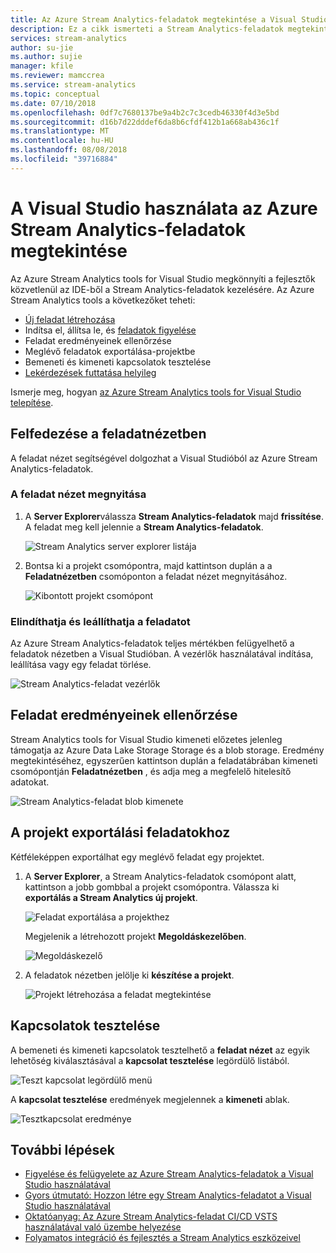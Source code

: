 ```yaml
---
title: Az Azure Stream Analytics-feladatok megtekintése a Visual Studióban
description: Ez a cikk ismerteti a Stream Analytics-feladatok megtekintése a Visual Studióban.
services: stream-analytics
author: su-jie
ms.author: sujie
manager: kfile
ms.reviewer: mamccrea
ms.service: stream-analytics
ms.topic: conceptual
ms.date: 07/10/2018
ms.openlocfilehash: 0df7c7680137be9a4b2c7c3cedb46330f4d3e5bd
ms.sourcegitcommit: d16b7d22dddef6da8b6cfdf412b1a668ab436c1f
ms.translationtype: MT
ms.contentlocale: hu-HU
ms.lasthandoff: 08/08/2018
ms.locfileid: "39716884"
---
```

# <a name="use-visual-studio-to-view-azure-stream-analytics-jobs"></a>A Visual Studio használata az Azure Stream Analytics-feladatok megtekintése

Az Azure Stream Analytics tools for Visual Studio megkönnyíti a fejlesztők közvetlenül az IDE-ből a Stream Analytics-feladatok kezelésére. Az Azure Stream Analytics tools a következőket teheti:
- [Új feladat létrehozása](stream-analytics-quick-create-vs.md)
- Indítsa el, állítsa le, és [feladatok figyelése](stream-analytics-monitor-jobs-use-vs.md)
- Feladat eredményeinek ellenőrzése
- Meglévő feladatok exportálása-projektbe
- Bemeneti és kimeneti kapcsolatok tesztelése
- [Lekérdezések futtatása helyileg](stream-analytics-vs-tools-local-run.md)

Ismerje meg, hogyan [az Azure Stream Analytics tools for Visual Studio telepítése](stream-analytics-tools-for-visual-studio-install.md).

## <a name="explore-the-job-view"></a>Felfedezése a feladatnézetben

A feladat nézet segítségével dolgozhat a Visual Studióból az Azure Stream Analytics-feladatok.

### <a name="open-the-job-view"></a>A feladat nézet megnyitása

1. A **Server Explorer**válassza **Stream Analytics-feladatok** majd **frissítése**. A feladat meg kell jelennie a **Stream Analytics-feladatok**.

    ![Stream Analytics server explorer listája](./media/stream-analytics-vs-tools/stream-analytics-tools-for-vs-list-jobs-01.png)



2. Bontsa ki a projekt csomópontra, majd kattintson duplán a a **Feladatnézetben** csomóponton a feladat nézet megnyitásához.
    
   ![Kibontott projekt csomópont](./media/stream-analytics-vs-tools/stream-analytics-tools-for-vs-job-view-01.png)

### <a name="start-and-stop-jobs"></a>Elindíthatja és leállíthatja a feladatot

Az Azure Stream Analytics-feladatok teljes mértékben felügyelhető a feladatok nézetben a Visual Studióban. A vezérlők használatával indítása, leállítása vagy egy feladat törlése.
    
   ![Stream Analytics-feladat vezérlők](./media/stream-analytics-vs-tools/azure-stream-analytics-job-view-controls.png)


## <a name="check-job-results"></a>Feladat eredményeinek ellenőrzése

Stream Analytics tools for Visual Studio kimeneti előzetes jelenleg támogatja az Azure Data Lake Storage Storage és a blob storage. Eredmény megtekintéséhez, egyszerűen kattintson duplán a feladatábrában kimeneti csomópontján **Feladatnézetben** , és adja meg a megfelelő hitelesítő adatokat.

   ![Stream Analytics-feladat blob kimenete](./media/stream-analytics-vs-tools/stream-analytics-blob-preview.png)


## <a name="export-jobs-to-a-project"></a>A projekt exportálási feladatokhoz

Kétféleképpen exportálhat egy meglévő feladat egy projektet.

1. A **Server Explorer**, a Stream Analytics-feladatok csomópont alatt, kattintson a jobb gombbal a projekt csomópontra. Válassza ki **exportálás a Stream Analytics új projekt**.
    
   ![Feladat exportálása a projekthez](./media/stream-analytics-vs-tools/stream-analytics-tools-for-vs-export-job-01.png)
    
    Megjelenik a létrehozott projekt **Megoldáskezelőben**.
    
   ![Megoldáskezelő](./media/stream-analytics-vs-tools/stream-analytics-tools-for-vs-export-job-02.png)

2. A feladatok nézetben jelölje ki **készítése a projekt**.
    
   ![Projekt létrehozása a feladat megtekintése](./media/stream-analytics-vs-tools/stream-analytics-tools-for-vs-export-job-03.png)

## <a name="test-connections"></a>Kapcsolatok tesztelése

A bemeneti és kimeneti kapcsolatok tesztelhető a **feladat nézet** az egyik lehetőség kiválasztásával a **kapcsolat tesztelése** legördülő listából.

   ![Teszt kapcsolat legördülő menü](./media/stream-analytics-vs-tools/stream-analytics-test-connection-dropdown.png)

A **kapcsolat tesztelése** eredmények megjelennek a **kimeneti** ablak.

   ![Tesztkapcsolat eredménye](./media/stream-analytics-vs-tools/stream-analytics-test-connection-results.png)

## <a name="next-steps"></a>További lépések

* [Figyelése és felügyelete az Azure Stream Analytics-feladatok a Visual Studio használatával](stream-analytics-monitor-jobs-use-vs.md)
* [Gyors útmutató: Hozzon létre egy Stream Analytics-feladatot a Visual Studio használatával](stream-analytics-quick-create-vs.md)
* [Oktatóanyag: Az Azure Stream Analytics-feladat CI/CD VSTS használatával való üzembe helyezése](stream-analytics-tools-visual-studio-cicd-vsts.md)
* [Folyamatos integráció és fejlesztés a Stream Analytics eszközeivel](stream-analytics-tools-for-visual-studio-cicd.md)
